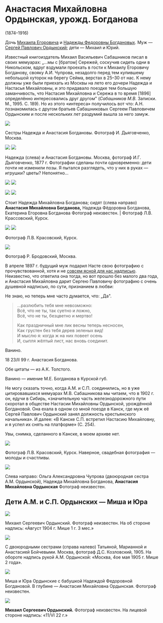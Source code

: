 # Анастасия Михайловна Ордынская, урожд. Богданова
(1874–1916)

Дочь [Михаила Егоровича](MEB.md) и [Надежды Федоровны Богдановых](NFBdM.md). Муж — [Сергей Павлович Ордынский](SPO.md); дети — Михаил и Юрий.

Известный книгоиздатель Михаил Васильевич Сабашников писал в своих мемуарах: „…мы с [братом] Сережей, соскучив сидеть одни в Никольском, вдруг вздумали проехать в гости к Михаилу Егоровичу Богданову, свояку А.И. Чупрова, незадолго перед тем купившему небольшой хуторок на берегу Сейма, верстах в 25–30 от нас. К нему должны уже были приехать из Москвы на лето его дочери Надежда и Настасья Михайловны, и это придавало поездке тем большую заманчивость, что Настасия Михайловна и Сережа в то время [1896] определённо интересовались друг другом" (*Сабашников М.В.* Записки. М., 1995. С. 189). Но из этого «интереса» получилось вот что: А.Н. познакомилась с другом братьев Сабашниковых Сергеем Павловичем Ордынским и после нескольких лет раздумий вышла за него замуж.

![](../Album/39-1.jpg)

Сестры Надежда и Анастасия Богдановы.
Фотограф И. Дьяговченко, Москва.

![](img/AMB_NMB-1877a.jpg) ![](img/AMB_NMB-1877b.jpg)

Надежда (слева) и Анастасия Богдановы.
Москва, фотограф И.Г. Дьяговченко, 1877 г.
Фотографии сделаны почти одновременно: дети почти не изменили позы. Я пытался разглядеть, что у них в руках — игрушки? цветы? Непонятно…

![](img/AMB_Eichenvald.jpg) ![](img/AMB_Loewenstein.jpg)

![](img/AMB_NMB_NFB_EEB.jpg) ![](img/AMO-Krassowski2.jpg)

Стоит Надежда Михайловна Богданова; сидят (слева направо) **Анастасия Михайловна Богданова,** Надежда Фёдоровна Богданова, Екатерина Егоровна Богданова
Фотограф неизвестен. | Фотограф Л.В. Крассовский, Курск.

![](img/AMO-Krassowski1.jpg) ![](../Album/39-4.jpg)

Фотограф Л.В. Красовский, Курск.

![](img/AMO-1899.jpg)

Фотограф Р. Бродовский, Москва.

В апреле 1897 г. будущий муж подарил Насте свою фотографию с прочувствованной, хотя и не [совсем ясной для нас надписью](SPO.md#AKTolstoy). Неизвестно, что ответила она тогда, но вот прошло без малого два года, и Анастасия Михайловна дарит Сергею Павловичу фотографию с очень душевной надписью, по сути, признанием в любви:

Не знаю, но теперь мне часто думается, что: „Да".

> …разлюбить тебя мне невозможно:  
> Всё, что не ты, так суетно и ложно,  
> Всё, что не ты, безцветно и мертво!  
>   
> Как праздничный мне лик весны теперь несносен,  
> Как грустен без тебя дерев зеленых вид!  
> И мыслю я: когда ж на них повеет осень  
> И, сыпля жёлтый лист, нас вновь соединит.  

Ванино.

18 23/II 99 г. Анастасия Богданова.

Обе цитаты — из А.К. Толстого.

Ванино — имение М.Е. Богданова в Курской губ.

Не могу сказать точно, когда А.М. и С.П. соединились, но в уже цитировавшихся мемуарах М.В. Сабашникова мы читаем, что в 1902 г. он, едучи в Сибирь, «значительную часть железнодорожного пути скоротал в обществе Настасии Михайловны Ордынской, урождённой Богдановой. Она ехала в одном со мной поезде в Канск, где муж её Сергей Павлович Ордынский занял должность крестьянского начальника».
И далее: «В Канске С.П. встретил Настасию Михайловну, и я успел их снять на платформе» (С. 254).

Увы, снимка, сделанного в Канске, в моем архиве нет.

![](img/SPO-AMO.jpg)

Фотограф Л.В. Красовский, Курск.
Наверное, свадебная фотография — молоды и счастливы.

![](img/OACh_NMB_AMO.jpg)

Слева направо: Ольга Александровна Чупрова (двоюродная сестра А.М. Ордынской), 
Надежда Михайловна Богданова, **Анастасия Михайловна Ордынская**
Фотограф неизвестен.

## Дети А.М. и С.П. Ордынских — Миша и Юра

![](img/MSO.jpg)

Михаил Сергеевич Ордынский.
Фотограф неизвестен.
На об стороне надпись: «Август 1904 г. Мише 1 г. 3 мес.»

![](img/MSO_ASB_MSB_TSB.jpg)

С двоюродными сестрами (справа налево) 
Татьяной, Марианной и Анастасией Бойчевыми.
Москва, фотограф Д.С. Козловский, 1905.
На обороте надпись рукой А.М. Ордынской: «Москва, 4ое мая 1905 г. Мише 2 года».

![](img/MO_NFB_YuO.jpg)

Миша и Юра Ордынские 
с бабушкой Надеждой Федоровной Богдановой. 
В глубине — Анастасия Михайловна Ордынская.
Фотограф неизвестен.

![](../Album/41-4.jpg)

**Михаил Сергеевич Ордынский.**
Фотограф неизвестен.
На лицевой стороне надпись: «11/VI 22 г.»